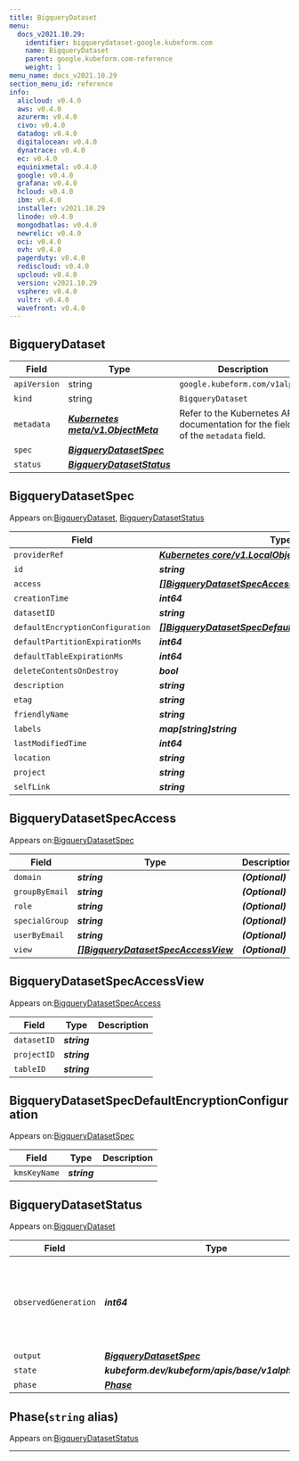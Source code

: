 ```yaml
---
title: BigqueryDataset
menu:
  docs_v2021.10.29:
    identifier: bigquerydataset-google.kubeform.com
    name: BigqueryDataset
    parent: google.kubeform.com-reference
    weight: 1
menu_name: docs_v2021.10.29
section_menu_id: reference
info:
  alicloud: v0.4.0
  aws: v0.4.0
  azurerm: v0.4.0
  civo: v0.4.0
  datadog: v0.4.0
  digitalocean: v0.4.0
  dynatrace: v0.4.0
  ec: v0.4.0
  equinixmetal: v0.4.0
  google: v0.4.0
  grafana: v0.4.0
  hcloud: v0.4.0
  ibm: v0.4.0
  installer: v2021.10.29
  linode: v0.4.0
  mongodbatlas: v0.4.0
  newrelic: v0.4.0
  oci: v0.4.0
  ovh: v0.4.0
  pagerduty: v0.4.0
  rediscloud: v0.4.0
  upcloud: v0.4.0
  version: v2021.10.29
  vsphere: v0.4.0
  vultr: v0.4.0
  wavefront: v0.4.0
---
```


## BigqueryDataset
| Field | Type | Description |
| ------ | ----- | ----------- |
| `apiVersion` | string | `google.kubeform.com/v1alpha1` |
|    `kind` | string | `BigqueryDataset` |
| `metadata` | ***[Kubernetes meta/v1.ObjectMeta](https://v1-18.docs.kubernetes.io/docs/reference/generated/kubernetes-api/v1.18/#objectmeta-v1-meta)***|Refer to the Kubernetes API documentation for the fields of the `metadata` field.|
| `spec` | ***[BigqueryDatasetSpec](#bigquerydatasetspec)***||
| `status` | ***[BigqueryDatasetStatus](#bigquerydatasetstatus)***||
## BigqueryDatasetSpec

Appears on:[BigqueryDataset](#bigquerydataset), [BigqueryDatasetStatus](#bigquerydatasetstatus)

| Field | Type | Description |
| ------ | ----- | ----------- |
| `providerRef` | ***[Kubernetes core/v1.LocalObjectReference](https://v1-18.docs.kubernetes.io/docs/reference/generated/kubernetes-api/v1.18/#localobjectreference-v1-core)***||
| `id` | ***string***||
| `access` | ***[[]BigqueryDatasetSpecAccess](#bigquerydatasetspecaccess)***| ***(Optional)*** |
| `creationTime` | ***int64***| ***(Optional)*** |
| `datasetID` | ***string***||
| `defaultEncryptionConfiguration` | ***[[]BigqueryDatasetSpecDefaultEncryptionConfiguration](#bigquerydatasetspecdefaultencryptionconfiguration)***| ***(Optional)*** |
| `defaultPartitionExpirationMs` | ***int64***| ***(Optional)*** |
| `defaultTableExpirationMs` | ***int64***| ***(Optional)*** |
| `deleteContentsOnDestroy` | ***bool***| ***(Optional)*** |
| `description` | ***string***| ***(Optional)*** |
| `etag` | ***string***| ***(Optional)*** |
| `friendlyName` | ***string***| ***(Optional)*** |
| `labels` | ***map[string]string***| ***(Optional)*** |
| `lastModifiedTime` | ***int64***| ***(Optional)*** |
| `location` | ***string***| ***(Optional)*** |
| `project` | ***string***| ***(Optional)*** |
| `selfLink` | ***string***| ***(Optional)*** |
## BigqueryDatasetSpecAccess

Appears on:[BigqueryDatasetSpec](#bigquerydatasetspec)

| Field | Type | Description |
| ------ | ----- | ----------- |
| `domain` | ***string***| ***(Optional)*** |
| `groupByEmail` | ***string***| ***(Optional)*** |
| `role` | ***string***| ***(Optional)*** |
| `specialGroup` | ***string***| ***(Optional)*** |
| `userByEmail` | ***string***| ***(Optional)*** |
| `view` | ***[[]BigqueryDatasetSpecAccessView](#bigquerydatasetspecaccessview)***| ***(Optional)*** |
## BigqueryDatasetSpecAccessView

Appears on:[BigqueryDatasetSpecAccess](#bigquerydatasetspecaccess)

| Field | Type | Description |
| ------ | ----- | ----------- |
| `datasetID` | ***string***||
| `projectID` | ***string***||
| `tableID` | ***string***||
## BigqueryDatasetSpecDefaultEncryptionConfiguration

Appears on:[BigqueryDatasetSpec](#bigquerydatasetspec)

| Field | Type | Description |
| ------ | ----- | ----------- |
| `kmsKeyName` | ***string***||
## BigqueryDatasetStatus

Appears on:[BigqueryDataset](#bigquerydataset)

| Field | Type | Description |
| ------ | ----- | ----------- |
| `observedGeneration` | ***int64***| ***(Optional)*** Resource generation, which is updated on mutation by the API Server.|
| `output` | ***[BigqueryDatasetSpec](#bigquerydatasetspec)***| ***(Optional)*** |
| `state` | ***kubeform.dev/kubeform/apis/base/v1alpha1.State***| ***(Optional)*** |
| `phase` | ***[Phase](#phase)***| ***(Optional)*** |
## Phase(`string` alias)

Appears on:[BigqueryDatasetStatus](#bigquerydatasetstatus)

---
